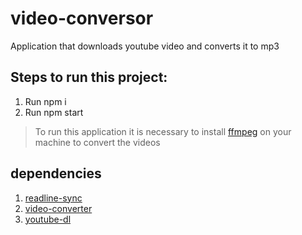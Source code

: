 # video-conversor
Application that downloads youtube video and converts it to mp3


## Steps to run this project:

1. Run npm i
2. Run npm start

> To run this application it is necessary to install [ffmpeg](https://ffmpeg.org/download.html) on your machine to convert the videos


## dependencies

1. [readline-sync](https://www.npmjs.com/package/readline-sync)
2. [video-converter](https://www.npmjs.com/package/video-converter)
3. [youtube-dl](https://www.npmjs.com/package/youtube-dl)





